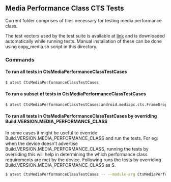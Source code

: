## Media Performance Class CTS Tests
Current folder comprises of files necessary for testing media performance class.

The test vectors used by the test suite is available at [link](https://storage.googleapis.com/android_media/cts/tests/mediapc/CtsMediaPerformanceClassTestCases-1.4.zip) and is downloaded automatically while running tests. Manual installation of these can be done using copy_media.sh script in this directory.

### Commands
#### To run all tests in CtsMediaPerformanceClassTestCases
```sh
$ atest CtsMediaPerformanceClassTestCases
```
#### To run a subset of tests in CtsMediaPerformanceClassTestCases
```sh
$ atest CtsMediaPerformanceClassTestCases:android.mediapc.cts.FrameDropTest
```
#### To run all tests in CtsMediaPerformanceClassTestCases by overriding Build.VERSION.MEDIA_PERFORMANCE_CLASS
In some cases it might be useful to override Build.VERSION.MEDIA_PERFORMANCE_CLASS and run the tests.
For eg: when the device doesn't advertise Build.VERSION.MEDIA_PERFORMANCE_CLASS, running the tests by overriding
this will help in determining the which performance class requirements are met by the device.
Following runs the tests by overriding Build.VERSION.MEDIA_PERFORMANCE_CLASS as S.
```sh
$ atest CtsMediaPerformanceClassTestCases -- --module-arg CtsMediaPerformanceClassTestCases:instrumentation-arg:media-performance-class:=31
```
